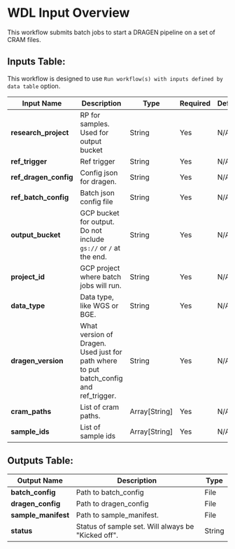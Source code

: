 # WDL Input Overview
This workflow submits batch jobs to start a DRAGEN pipeline on a set of CRAM files.

## Inputs Table:
 This workflow is designed to use `Run workflow(s) with inputs defined by data table` option.

| Input Name                   | Description                                                                           | Type          | Required | Default                                                                                     |
|------------------------------|---------------------------------------------------------------------------------------|---------------|----------|---------------------------------------------------------------------------------------------|
| **research_project**         | RP for samples. Used for output bucket                                                | String        | Yes      | N/A                                                                                         |
| **ref_trigger**              | Ref trigger                                                                           | String        | Yes      | N/A                                                                                         |
| **ref_dragen_config**        | Config json for dragen.                                                               | String        | Yes      | N/A                                                                                         |
| **ref_batch_config**         | Batch json config file                                                                | String        | Yes      | N/A                                                                                         |
| **output_bucket**            | GCP bucket for output. Do not include `gs://` or `/` at the end.                      | String        | Yes      | N/A                                                                                         |
| **project_id**               | GCP project where batch jobs will run.                                                | String        | Yes      | N/A                                                                                         |
| **data_type**                | Data type, like WGS or BGE.                                                           | String        | Yes      | N/A                                                                                         |
| **dragen_version**           | What version of Dragen. Used just for path where to put batch_config and ref_trigger. | String        | Yes      | N/A                                                                                         |
| **cram_paths**               | List of cram paths.                                                                   | Array[String] | Yes      | N/A                                                                                         |
| **sample_ids**               | List of sample ids                                                                    | Array[String] | Yes      | N/A                                                                                         |

## Outputs Table:
| Output Name         | Description                                        | Type   |
|---------------------|----------------------------------------------------|--------|
| **batch_config**    | Path to batch_config                               | File   |
| **dragen_config**   | Path to dragen_config                              | File   |
| **sample_manifest** | Path to sample_manifest.                           | File   |
| **status**          | Status of sample set. Will always be "Kicked off". | String |
